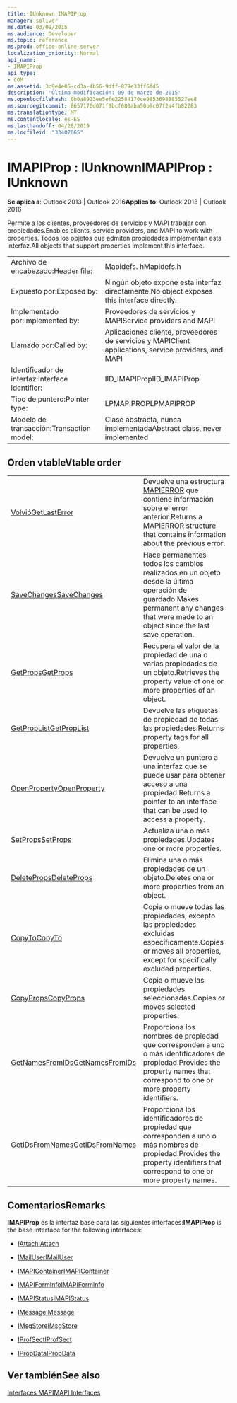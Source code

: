 ```yaml
---
title: IUnknown IMAPIProp
manager: soliver
ms.date: 03/09/2015
ms.audience: Developer
ms.topic: reference
ms.prod: office-online-server
localization_priority: Normal
api_name:
- IMAPIProp
api_type:
- COM
ms.assetid: 3c9e4e05-cd3a-4b56-9dff-879e33ff6fd5
description: 'Última modificación: 09 de marzo de 2015'
ms.openlocfilehash: 6b0a8923ee5efe22584170ce9853698885527ee8
ms.sourcegitcommit: 8657170d071f9bcf680aba50b9c07f2a4fb82283
ms.translationtype: MT
ms.contentlocale: es-ES
ms.lasthandoff: 04/28/2019
ms.locfileid: "33407665"
---
```

# <a name="imapiprop--iunknown"></a><span data-ttu-id="c71f7-103">IMAPIProp : IUnknown</span><span class="sxs-lookup"><span data-stu-id="c71f7-103">IMAPIProp : IUnknown</span></span>

  
  
<span data-ttu-id="c71f7-104">**Se aplica a**: Outlook 2013 | Outlook 2016</span><span class="sxs-lookup"><span data-stu-id="c71f7-104">**Applies to**: Outlook 2013 | Outlook 2016</span></span> 
  
<span data-ttu-id="c71f7-105">Permite a los clientes, proveedores de servicios y MAPI trabajar con propiedades.</span><span class="sxs-lookup"><span data-stu-id="c71f7-105">Enables clients, service providers, and MAPI to work with properties.</span></span> <span data-ttu-id="c71f7-106">Todos los objetos que admiten propiedades implementan esta interfaz.</span><span class="sxs-lookup"><span data-stu-id="c71f7-106">All objects that support properties implement this interface.</span></span>
  
|||
|:-----|:-----|
|<span data-ttu-id="c71f7-107">Archivo de encabezado:</span><span class="sxs-lookup"><span data-stu-id="c71f7-107">Header file:</span></span>  <br/> |<span data-ttu-id="c71f7-108">Mapidefs. h</span><span class="sxs-lookup"><span data-stu-id="c71f7-108">Mapidefs.h</span></span>  <br/> |
|<span data-ttu-id="c71f7-109">Expuesto por:</span><span class="sxs-lookup"><span data-stu-id="c71f7-109">Exposed by:</span></span>  <br/> |<span data-ttu-id="c71f7-110">Ningún objeto expone esta interfaz directamente.</span><span class="sxs-lookup"><span data-stu-id="c71f7-110">No object exposes this interface directly.</span></span>  <br/> |
|<span data-ttu-id="c71f7-111">Implementado por:</span><span class="sxs-lookup"><span data-stu-id="c71f7-111">Implemented by:</span></span>  <br/> |<span data-ttu-id="c71f7-112">Proveedores de servicios y MAPI</span><span class="sxs-lookup"><span data-stu-id="c71f7-112">Service providers and MAPI</span></span>  <br/> |
|<span data-ttu-id="c71f7-113">Llamado por:</span><span class="sxs-lookup"><span data-stu-id="c71f7-113">Called by:</span></span>  <br/> |<span data-ttu-id="c71f7-114">Aplicaciones cliente, proveedores de servicios y MAPI</span><span class="sxs-lookup"><span data-stu-id="c71f7-114">Client applications, service providers, and MAPI</span></span>  <br/> |
|<span data-ttu-id="c71f7-115">Identificador de interfaz:</span><span class="sxs-lookup"><span data-stu-id="c71f7-115">Interface identifier:</span></span>  <br/> |<span data-ttu-id="c71f7-116">IID_IMAPIProp</span><span class="sxs-lookup"><span data-stu-id="c71f7-116">IID_IMAPIProp</span></span>  <br/> |
|<span data-ttu-id="c71f7-117">Tipo de puntero:</span><span class="sxs-lookup"><span data-stu-id="c71f7-117">Pointer type:</span></span>  <br/> |<span data-ttu-id="c71f7-118">LPMAPIPROP</span><span class="sxs-lookup"><span data-stu-id="c71f7-118">LPMAPIPROP</span></span>  <br/> |
|<span data-ttu-id="c71f7-119">Modelo de transacción:</span><span class="sxs-lookup"><span data-stu-id="c71f7-119">Transaction model:</span></span>  <br/> |<span data-ttu-id="c71f7-120">Clase abstracta, nunca implementada</span><span class="sxs-lookup"><span data-stu-id="c71f7-120">Abstract class, never implemented</span></span>  <br/> |
   
## <a name="vtable-order"></a><span data-ttu-id="c71f7-121">Orden vtable</span><span class="sxs-lookup"><span data-stu-id="c71f7-121">Vtable order</span></span>

|||
|:-----|:-----|
|[<span data-ttu-id="c71f7-122">Volvió</span><span class="sxs-lookup"><span data-stu-id="c71f7-122">GetLastError</span></span>](imapiprop-getlasterror.md) <br/> |<span data-ttu-id="c71f7-123">Devuelve una estructura [MAPIERROR](mapierror.md) que contiene información sobre el error anterior.</span><span class="sxs-lookup"><span data-stu-id="c71f7-123">Returns a [MAPIERROR](mapierror.md) structure that contains information about the previous error.</span></span>  <br/> |
|[<span data-ttu-id="c71f7-124">SaveChanges</span><span class="sxs-lookup"><span data-stu-id="c71f7-124">SaveChanges</span></span>](imapiprop-savechanges.md) <br/> |<span data-ttu-id="c71f7-125">Hace permanentes todos los cambios realizados en un objeto desde la última operación de guardado.</span><span class="sxs-lookup"><span data-stu-id="c71f7-125">Makes permanent any changes that were made to an object since the last save operation.</span></span>  <br/> |
|[<span data-ttu-id="c71f7-126">GetProps</span><span class="sxs-lookup"><span data-stu-id="c71f7-126">GetProps</span></span>](imapiprop-getprops.md) <br/> |<span data-ttu-id="c71f7-127">Recupera el valor de la propiedad de una o varias propiedades de un objeto.</span><span class="sxs-lookup"><span data-stu-id="c71f7-127">Retrieves the property value of one or more properties of an object.</span></span>  <br/> |
|[<span data-ttu-id="c71f7-128">GetPropList</span><span class="sxs-lookup"><span data-stu-id="c71f7-128">GetPropList</span></span>](imapiprop-getproplist.md) <br/> |<span data-ttu-id="c71f7-129">Devuelve las etiquetas de propiedad de todas las propiedades.</span><span class="sxs-lookup"><span data-stu-id="c71f7-129">Returns property tags for all properties.</span></span>  <br/> |
|[<span data-ttu-id="c71f7-130">OpenProperty</span><span class="sxs-lookup"><span data-stu-id="c71f7-130">OpenProperty</span></span>](imapiprop-openproperty.md) <br/> |<span data-ttu-id="c71f7-131">Devuelve un puntero a una interfaz que se puede usar para obtener acceso a una propiedad.</span><span class="sxs-lookup"><span data-stu-id="c71f7-131">Returns a pointer to an interface that can be used to access a property.</span></span>  <br/> |
|[<span data-ttu-id="c71f7-132">SetProps</span><span class="sxs-lookup"><span data-stu-id="c71f7-132">SetProps</span></span>](imapiprop-setprops.md) <br/> |<span data-ttu-id="c71f7-133">Actualiza una o más propiedades.</span><span class="sxs-lookup"><span data-stu-id="c71f7-133">Updates one or more properties.</span></span>  <br/> |
|[<span data-ttu-id="c71f7-134">DeleteProps</span><span class="sxs-lookup"><span data-stu-id="c71f7-134">DeleteProps</span></span>](imapiprop-deleteprops.md) <br/> |<span data-ttu-id="c71f7-135">Elimina una o más propiedades de un objeto.</span><span class="sxs-lookup"><span data-stu-id="c71f7-135">Deletes one or more properties from an object.</span></span>  <br/> |
|[<span data-ttu-id="c71f7-136">CopyTo</span><span class="sxs-lookup"><span data-stu-id="c71f7-136">CopyTo</span></span>](imapiprop-copyto.md) <br/> |<span data-ttu-id="c71f7-137">Copia o mueve todas las propiedades, excepto las propiedades excluidas específicamente.</span><span class="sxs-lookup"><span data-stu-id="c71f7-137">Copies or moves all properties, except for specifically excluded properties.</span></span>  <br/> |
|[<span data-ttu-id="c71f7-138">CopyProps</span><span class="sxs-lookup"><span data-stu-id="c71f7-138">CopyProps</span></span>](imapiprop-copyprops.md) <br/> |<span data-ttu-id="c71f7-139">Copia o mueve las propiedades seleccionadas.</span><span class="sxs-lookup"><span data-stu-id="c71f7-139">Copies or moves selected properties.</span></span>  <br/> |
|[<span data-ttu-id="c71f7-140">GetNamesFromIDs</span><span class="sxs-lookup"><span data-stu-id="c71f7-140">GetNamesFromIDs</span></span>](imapiprop-getnamesfromids.md) <br/> |<span data-ttu-id="c71f7-141">Proporciona los nombres de propiedad que corresponden a uno o más identificadores de propiedad.</span><span class="sxs-lookup"><span data-stu-id="c71f7-141">Provides the property names that correspond to one or more property identifiers.</span></span>  <br/> |
|[<span data-ttu-id="c71f7-142">GetIDsFromNames</span><span class="sxs-lookup"><span data-stu-id="c71f7-142">GetIDsFromNames</span></span>](imapiprop-getidsfromnames.md) <br/> |<span data-ttu-id="c71f7-143">Proporciona los identificadores de propiedad que corresponden a uno o más nombres de propiedad.</span><span class="sxs-lookup"><span data-stu-id="c71f7-143">Provides the property identifiers that correspond to one or more property names.</span></span>  <br/> |
   
## <a name="remarks"></a><span data-ttu-id="c71f7-144">Comentarios</span><span class="sxs-lookup"><span data-stu-id="c71f7-144">Remarks</span></span>

 <span data-ttu-id="c71f7-145">**IMAPIProp** es la interfaz base para las siguientes interfaces:</span><span class="sxs-lookup"><span data-stu-id="c71f7-145">**IMAPIProp** is the base interface for the following interfaces:</span></span> 
  
- [<span data-ttu-id="c71f7-146">IAttach</span><span class="sxs-lookup"><span data-stu-id="c71f7-146">IAttach</span></span>](iattachimapiprop.md)
    
- [<span data-ttu-id="c71f7-147">IMailUser</span><span class="sxs-lookup"><span data-stu-id="c71f7-147">IMailUser</span></span>](imailuserimapiprop.md)
    
- [<span data-ttu-id="c71f7-148">IMAPIContainer</span><span class="sxs-lookup"><span data-stu-id="c71f7-148">IMAPIContainer</span></span>](imapicontainerimapiprop.md)
    
- [<span data-ttu-id="c71f7-149">IMAPIFormInfo</span><span class="sxs-lookup"><span data-stu-id="c71f7-149">IMAPIFormInfo</span></span>](imapiforminfoimapiprop.md)
    
- [<span data-ttu-id="c71f7-150">IMAPIStatus</span><span class="sxs-lookup"><span data-stu-id="c71f7-150">IMAPIStatus</span></span>](imapistatusimapiprop.md)
    
- [<span data-ttu-id="c71f7-151">IMessage</span><span class="sxs-lookup"><span data-stu-id="c71f7-151">IMessage</span></span>](imessageimapiprop.md)
    
- [<span data-ttu-id="c71f7-152">IMsgStore</span><span class="sxs-lookup"><span data-stu-id="c71f7-152">IMsgStore</span></span>](imsgstoreimapiprop.md)
    
- [<span data-ttu-id="c71f7-153">IProfSect</span><span class="sxs-lookup"><span data-stu-id="c71f7-153">IProfSect</span></span>](iprofsectimapiprop.md)
    
- [<span data-ttu-id="c71f7-154">IPropData</span><span class="sxs-lookup"><span data-stu-id="c71f7-154">IPropData</span></span>](ipropdataimapiprop.md)
    
## <a name="see-also"></a><span data-ttu-id="c71f7-155">Ver también</span><span class="sxs-lookup"><span data-stu-id="c71f7-155">See also</span></span>



[<span data-ttu-id="c71f7-156">Interfaces MAPI</span><span class="sxs-lookup"><span data-stu-id="c71f7-156">MAPI Interfaces</span></span>](mapi-interfaces.md)

